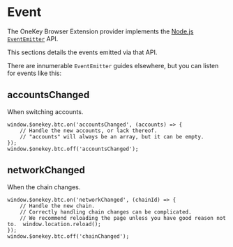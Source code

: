 # Event

The OneKey Browser Extension provider implements the [Node.js `EventEmitter`](https://nodejs.org/api/events.html) API.

This sections details the events emitted via that API.

There are innumerable `EventEmitter` guides elsewhere, but you can listen for events like this:



## accountsChanged

When switching accounts.

```
window.$onekey.btc.on('accountsChanged', (accounts) => {  
    // Handle the new accounts, or lack thereof.
    // "accounts" will always be an array, but it can be empty.
});
window.$onekey.btc.off('accountsChanged');
```

## networkChanged

When the chain changes.

```
window.$onekey.btc.on('networkChanged', (chainId) => {  
    // Handle the new chain.  
    // Correctly handling chain changes can be complicated.  
    // We recommend reloading the page unless you have good reason not to.  window.location.reload();
});
window.$onekey.btc.off('chainChanged');
```
